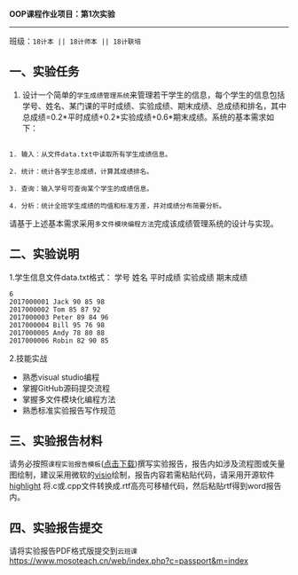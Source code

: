 **OOP课程作业项目：第1次实验**


---

班级：`18计本 || 18计师本 || 18计联培`



## 一、实验任务

1. 设计一个简单的`学生成绩管理系统`来管理若干学生的信息，每个学生的信息包括学号、姓名、某门课的平时成绩、实验成绩、期末成绩、总成绩和排名，其中总成绩=0.2\*平时成绩+0.2\*实验成绩+0.6\*期末成绩。系统的基本需求如下：

```

1. 输入：从文件data.txt中读取所有学生成绩信息。

2. 统计：统计各学生总成绩，计算其成绩排名。

3. 查询：输入学号可查询某个学生的成绩信息。

4. 分析：统计全班学生成绩的均值和标准方差，并对成绩分布简要分析。
```
请基于上述基本需求采用`多文件模块编程方法`完成该成绩管理系统的设计与实现。

## 二、实验说明



1.学生信息文件data.txt格式：
学号 姓名 平时成绩 实验成绩 期末成绩


```
6
2017000001 Jack 90 85 98
2017000002 Tom 85 87 92
2017000003 Peter 89 84 96
2017000004 Bill 95 76 98
2017000005 Andy 78 80 88
2017000006 Robin 82 90 85

```



2.技能实战

* 熟悉visual studio编程
* 掌握GitHub源码提交流程
* 掌握多文件模块化编程方法
* 熟悉标准实验报告写作规范



## 三、实验报告材料

请务必按照`课程实验报告模板`([点击下载](https://github.com/tsingke/OOP_Homework/raw/master/%E3%80%8A%E9%9D%A2%E5%90%91%E5%AF%B9%E8%B1%A1%E7%A8%8B%E5%BA%8F%E8%AE%BE%E8%AE%A1%E3%80%8B%E5%AE%9E%E9%AA%8C%E6%8A%A5%E5%91%8A%E6%A8%A1%E6%9D%BF.docx))撰写实验报告，报告内如涉及流程图或矢量图绘制，建议采用微软的[visio](https://pan.baidu.com/s/1L4y1pWXcJjojZlIAQZjPAg)绘制，报告内容若需粘贴代码，请采用开源软件 [highlight](http://www.andre-simon.de/zip/highlight-setup-3.53-x64.exe) 将.c或.cpp文件转换成.rtf高亮可移植代码，然后粘贴rtf得到word报告内。

## 四、实验报告提交

   请将实验报告PDF格式版提交到`云班课` https://www.mosoteach.cn/web/index.php?c=passport&m=index 

